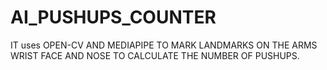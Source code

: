 # AI_PUSHUPS_COUNTER
IT uses OPEN-CV AND MEDIAPIPE TO MARK LANDMARKS ON THE ARMS WRIST FACE AND NOSE TO CALCULATE THE NUMBER OF PUSHUPS.
